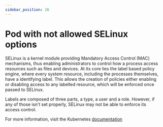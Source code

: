 ```yaml
---
sidebar_position: 26
---
```


# Pod with not allowed SELinux options

SELinux is a kernel module providing Mandatory Access Control (MAC)
mechanisms, thus enabling administrators to control how a process access
resources such as files and devices. At its core lies the label based
policy engine, where every system resource, including the processes
themselves, have a identifying label. This allows the creation of
policies either enabling or disabling access to any labelled resource,
which will be enforced once passed to SELinux.

Labels are composed of three parts, a type, a user and a role. However,
if any of those isn't set properly, SELinux may not be able to enforce
its access control.

For more information, visit the Kubernetes
[documentation](https://kubernetes.io/docs/tasks/configure-pod-container/security-context#assign-selinux-labels-to-a-container)


